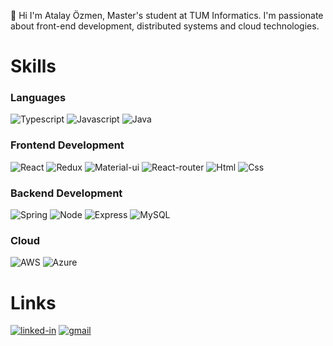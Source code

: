 <!--
**atalayozmen/atalayozmen** is a ✨ _special_ ✨ repository because its `README.md` (this file) appears on your GitHub profile.

Here are some ideas to get you started:

- 🔭 I’m currently working on ...
- 🌱 I’m currently learning ...
- 👯 I’m looking to collaborate on ...
- 🤔 I’m looking for help with ...
- 💬 Ask me about ...
- 📫 How to reach me: ...
- 😄 Pronouns: ...
- ⚡ Fun fact: ...
-->

👋 Hi I'm Atalay Özmen, Master's student at TUM Informatics. I'm passionate about front-end development, distributed systems and cloud technologies. 

# Skills

### Languages
![Typescript](https://img.shields.io/badge/TypeScript-3178C6?style=for-the-badge&logo=typescript&logoColor=white)
![Javascript](https://img.shields.io/badge/JavaScript-323330?style=for-the-badge&logo=javascript&logoColor=F7DF1E)
![Java](https://img.shields.io/badge/Java-red?style=for-the-badge&logo=java&logoColor=F7DF1E)

### Frontend Development
![React](https://img.shields.io/badge/React-20232A?style=for-the-badge&logo=react&logoColor=61DAFB)
![Redux](https://img.shields.io/badge/Redux-593D88?style=for-the-badge&logo=redux&logoColor=white)
![Material-ui](https://img.shields.io/badge/Material_UI-0081CB?style=for-the-badge&logo=mui&logoColor=white)
![React-router](https://img.shields.io/badge/React_Router-CA4245?style=for-the-badge&logo=react-router&logoColor=white)
![Html](https://img.shields.io/badge/HTML5-E34F26?style=for-the-badge&logo=html5&logoColor=white)
![Css](https://img.shields.io/badge/CSS3-1572B6?style=for-the-badge&logo=css3&logoColor=white)

### Backend Development
![Spring](https://img.shields.io/badge/spring-%236DB33F.svg?style=for-the-badge&logo=spring&logoColor=white)
![Node](https://img.shields.io/badge/Node-339933?style=for-the-badge&logo=nodedotjs&logoColor=FFFFFF)
![Express](https://img.shields.io/badge/Express-FFFFFF?style=for-the-badge&logo=express&logoColor=000000)
![MySQL](https://img.shields.io/badge/mysql-%2300f.svg?style=for-the-badge&logo=mysql&logoColor=white)

### Cloud
![AWS](https://img.shields.io/badge/AWS-%23FF9900.svg?style=for-the-badge&logo=amazon-aws&logoColor=white)
![Azure](https://img.shields.io/badge/azure-%230072C6.svg?style=for-the-badge&logo=microsoftazure&logoColor=white)

# Links
[![linked-in](https://img.shields.io/badge/LinkedIn-0077B5?style=for-the-badge&logo=LinkedIn&logoColor=white)](https://www.linkedin.com/in/atalay-%C3%B6zmen-a0b589172/)
[![gmail](https://img.shields.io/badge/Gmail-D14836?style=for-the-badge&logo=Gmail&logoColor=white)](mailto:atalayozmen21@gmail.com)
